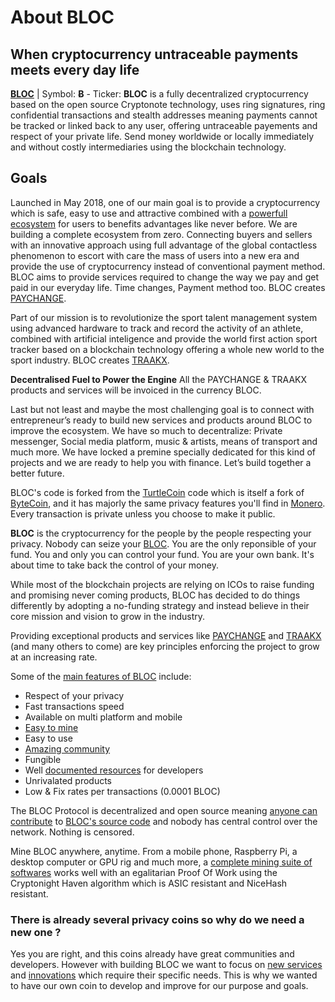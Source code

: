# **About BLOC**

## **When cryptocurrency untraceable payments meets every day life**

**[BLOC](https://bloc.money)** | Symbol: **Ƀ** - Ticker: **BLOC** is a fully decentralized cryptocurrency based on the open source Cryptonote technology, uses ring signatures, ring confidential transactions and stealth addresses meaning payments cannot be tracked or linked back to any user, offering untraceable payements and respect of your private life. Send money worldwide or locally immediately and without costly intermediaries using the blockchain technology.

## **Goals**

Launched in May 2018, one of our main goal is to provide a cryptocurrency which is safe, easy to use and attractive combined with a [powerfull ecosystem](Ecosystem.md) for users to benefits advantages like never before. We are building a complete ecosystem from zero. Connecting buyers and sellers with an innovative approach using full advantage of the global contactless phenomenon to escort with care the mass of users into a new era and provide the use of cryptocurrency instead of conventional payment method. BLOC aims to provide services required to change the way we pay and get paid in our everyday life. Time changes, Payment method too. BLOC creates [PAYCHANGE](PAYchange.md).

Part of our mission is to revolutionize the sport talent management system using advanced hardware to track and record the activity of an athlete, combined with artificial inteligence and provide the world first action sport tracker based on a blockchain technology offering a whole new world to the sport industry. BLOC creates [TRAAKX](TRAAKX.md).

**Decentralised Fuel to Power the Engine**
All the PAYCHANGE & TRAAKX products and services will be invoiced in the currency BLOC.

Last but not least and maybe the most challenging goal is to connect with entrepreneur’s ready to build new services and products around BLOC to improve the ecosystem. We have so much to decentralize: Private messenger, Social media platform, music & artists, means of transport and much more. We have locked a premine specially dedicated for this kind of projects and we are ready to help you with finance. Let’s build together a better future.

BLOC's code is forked from the [TurtleCoin](https://github.com/turtlecoin/turtlecoin) code which is itself a fork of [ByteCoin](https://github.com/bcndev/bytecoin), and it has majorly the same privacy features you'll find in [Monero](https://github.com/monero-project/monero). Every transaction is private unless you choose to make it public.

**BLOC** is the cryptocurrency for the people by the people respecting your privacy. Nobody can seize your [BLOC](https://bloc.money). You are the only reponsible of your fund. You and only you can control your fund. You are your own bank. It's about time to take back the control of your money.

While most of the blockchain projects are relying on ICOs to raise funding and promising never coming products, BLOC has decided to do things differently by adopting a no-funding strategy and instead believe in their core mission and vision to grow in the industry.

Providing exceptional products and services like [PAYCHANGE](PAYchange.md) and [TRAAKX](TRAAKX.md) (and many others to come) are key principles enforcing the project to grow at an increasing rate.

Some of the [main features of BLOC](Features.md) include:

- Respect of your privacy
- Fast transactions speed
- Available on multi platform and mobile
- [Easy to mine](../mining/What-is-mining.md)
- Easy to use
- [Amazing community](Community.md)
- Fungible
- Well [documented resources](../service-operators/Resources.md) for developers
- Unrivalated products
- Low & Fix rates per transactions (0.0001 BLOC)

The BLOC Protocol is decentralized and open source meaning [anyone can contribute](Contributing.md) to [BLOC's source code](https://github.com/furiousteam/BLOC) and nobody has central control over the network. Nothing is censored.

Mine BLOC anywhere, anytime. From a mobile phone, Raspberry Pi, a desktop computer or GPU rig and much more, a [complete mining suite of softwares](../mining/How-to-mine-BLOC.md) works well with an egalitarian Proof Of Work using the Cryptonight Haven algorithm which is ASIC resistant and NiceHash resistant.

### **There is already several privacy coins so why do we need a new one ?**

Yes you are right, and this coins already have great communities and developers. However with building BLOC we want to focus on [new services](../about/PAYCHANGE.md) and [innovations](../about/TRAAKX.md) which require their specific needs. This is why we wanted to have our own coin to develop and improve for our purpose and goals.